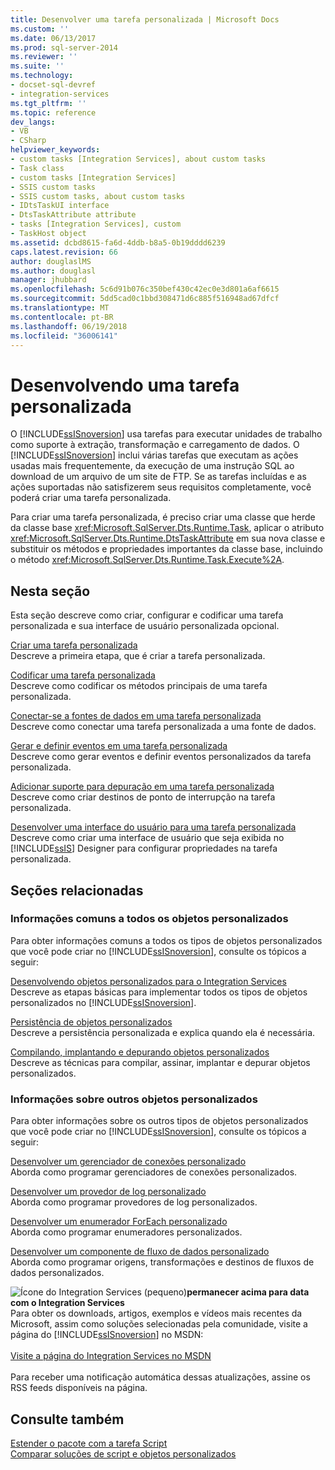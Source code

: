 ```yaml
---
title: Desenvolver uma tarefa personalizada | Microsoft Docs
ms.custom: ''
ms.date: 06/13/2017
ms.prod: sql-server-2014
ms.reviewer: ''
ms.suite: ''
ms.technology:
- docset-sql-devref
- integration-services
ms.tgt_pltfrm: ''
ms.topic: reference
dev_langs:
- VB
- CSharp
helpviewer_keywords:
- custom tasks [Integration Services], about custom tasks
- Task class
- custom tasks [Integration Services]
- SSIS custom tasks
- SSIS custom tasks, about custom tasks
- IDtsTaskUI interface
- DtsTaskAttribute attribute
- tasks [Integration Services], custom
- TaskHost object
ms.assetid: dcbd8615-fa6d-4ddb-b8a5-0b19dddd6239
caps.latest.revision: 66
author: douglaslMS
ms.author: douglasl
manager: jhubbard
ms.openlocfilehash: 5c6d91b076c350bef430c42ec0e3d801a6af6615
ms.sourcegitcommit: 5dd5cad0c1bbd308471d6c885f516948ad67dfcf
ms.translationtype: MT
ms.contentlocale: pt-BR
ms.lasthandoff: 06/19/2018
ms.locfileid: "36006141"
---
```

# <a name="developing-a-custom-task"></a>Desenvolvendo uma tarefa personalizada
  O [!INCLUDE[ssISnoversion](../../../includes/ssisnoversion-md.md)] usa tarefas para executar unidades de trabalho como suporte à extração, transformação e carregamento de dados. O [!INCLUDE[ssISnoversion](../../../includes/ssisnoversion-md.md)] inclui várias tarefas que executam as ações usadas mais frequentemente, da execução de uma instrução SQL ao download de um arquivo de um site de FTP. Se as tarefas incluídas e as ações suportadas não satisfizerem seus requisitos completamente, você poderá criar uma tarefa personalizada.  
  
 Para criar uma tarefa personalizada, é preciso criar uma classe que herde da classe base <xref:Microsoft.SqlServer.Dts.Runtime.Task>, aplicar o atributo <xref:Microsoft.SqlServer.Dts.Runtime.DtsTaskAttribute> em sua nova classe e substituir os métodos e propriedades importantes da classe base, incluindo o método <xref:Microsoft.SqlServer.Dts.Runtime.Task.Execute%2A>.  
  
## <a name="in-this-section"></a>Nesta seção  
 Esta seção descreve como criar, configurar e codificar uma tarefa personalizada e sua interface de usuário personalizada opcional.  
  
 [Criar uma tarefa personalizada](creating-a-custom-task.md)  
 Descreve a primeira etapa, que é criar a tarefa personalizada.  
  
 [Codificar uma tarefa personalizada](coding-a-custom-task.md)  
 Descreve como codificar os métodos principais de uma tarefa personalizada.  
  
 [Conectar-se a fontes de dados em uma tarefa personalizada](connecting-to-data-sources-in-a-custom-task.md)  
 Descreve como conectar uma tarefa personalizada a uma fonte de dados.  
  
 [Gerar e definir eventos em uma tarefa personalizada](raising-and-defining-events-in-a-custom-task.md)  
 Descreve como gerar eventos e definir eventos personalizados da tarefa personalizada.  
  
 [Adicionar suporte para depuração em uma tarefa personalizada](adding-support-for-debugging-in-a-custom-task.md)  
 Descreve como criar destinos de ponto de interrupção na tarefa personalizada.  
  
 [Desenvolver uma interface do usuário para uma tarefa personalizada](developing-a-user-interface-for-a-custom-task.md)  
 Descreve como criar uma interface de usuário que seja exibida no [!INCLUDE[ssIS](../../../includes/ssis-md.md)] Designer para configurar propriedades na tarefa personalizada.  
  
## <a name="related-sections"></a>Seções relacionadas  
  
### <a name="information-common-to-all-custom-objects"></a>Informações comuns a todos os objetos personalizados  
 Para obter informações comuns a todos os tipos de objetos personalizados que você pode criar no [!INCLUDE[ssISnoversion](../../../includes/ssisnoversion-md.md)], consulte os tópicos a seguir:  
  
 [Desenvolvendo objetos personalizados para o Integration Services](../developing-custom-objects-for-integration-services.md)  
 Descreve as etapas básicas para implementar todos os tipos de objetos personalizados no [!INCLUDE[ssISnoversion](../../../includes/ssisnoversion-md.md)].  
  
 [Persistência de objetos personalizados](../persisting-custom-objects.md)  
 Descreve a persistência personalizada e explica quando ela é necessária.  
  
 [Compilando, implantando e depurando objetos personalizados](../building-deploying-and-debugging-custom-objects.md)  
 Descreve as técnicas para compilar, assinar, implantar e depurar objetos personalizados.  
  
### <a name="information-about-other-custom-objects"></a>Informações sobre outros objetos personalizados  
 Para obter informações sobre os outros tipos de objetos personalizados que você pode criar no [!INCLUDE[ssISnoversion](../../../includes/ssisnoversion-md.md)], consulte os tópicos a seguir:  
  
 [Desenvolver um gerenciador de conexões personalizado](../connection-manager/developing-a-custom-connection-manager.md)  
 Aborda como programar gerenciadores de conexões personalizados.  
  
 [Desenvolver um provedor de log personalizado](../log-provider/developing-a-custom-log-provider.md)  
 Aborda como programar provedores de log personalizados.  
  
 [Desenvolver um enumerador ForEach personalizado](../foreach-enumerator/developing-a-custom-foreach-enumerator.md)  
 Aborda como programar enumeradores personalizados.  
  
 [Desenvolver um componente de fluxo de dados personalizado](../data-flow/developing-a-custom-data-flow-component.md)  
 Aborda como programar origens, transformações e destinos de fluxos de dados personalizados.  
  
![Ícone do Integration Services (pequeno)](../../media/dts-16.gif "ícone do Integration Services (pequeno)")**permanecer acima para data com o Integration Services** <br /> Para obter os downloads, artigos, exemplos e vídeos mais recentes da Microsoft, assim como soluções selecionadas pela comunidade, visite a página do [!INCLUDE[ssISnoversion](../../../includes/ssisnoversion-md.md)] no MSDN:<br /><br /> [Visite a página do Integration Services no MSDN](http://go.microsoft.com/fwlink/?LinkId=136655)<br /><br /> Para receber uma notificação automática dessas atualizações, assine os RSS feeds disponíveis na página.  
  
## <a name="see-also"></a>Consulte também  
 [Estender o pacote com a tarefa Script](../../extending-packages-scripting/task/extending-the-package-with-the-script-task.md)   
 [Comparar soluções de script e objetos personalizados](../../extending-packages-scripting/comparing-scripting-solutions-and-custom-objects.md)  
  
  